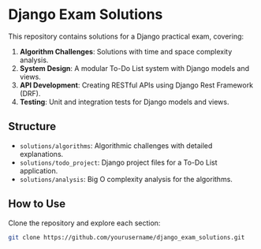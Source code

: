 # Django Exam Solutions

This repository contains solutions for a Django practical exam, covering:

1. **Algorithm Challenges**: Solutions with time and space complexity analysis.
2. **System Design**: A modular To-Do List system with Django models and views.
3. **API Development**: Creating RESTful APIs using Django Rest Framework (DRF).
4. **Testing**: Unit and integration tests for Django models and views.

## Structure
- `solutions/algorithms`: Algorithmic challenges with detailed explanations.
- `solutions/todo_project`: Django project files for a To-Do List application.
- `solutions/analysis`: Big O complexity analysis for the algorithms.

## How to Use
Clone the repository and explore each section:
```bash
git clone https://github.com/yourusername/django_exam_solutions.git
